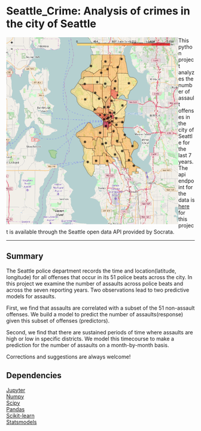 # Seattle_Crime: Analysis of crimes in the city of Seattle

<img src =
"https://github.com/mscaudill/Seattle_Crime/blob/master/data/choropleth.png" height="500" align="left">

This python project analyzes the number of assault offenses in the city of Seattle for the last 7 years. The api endpoint for the data is 
[here](https://dev.socrata.com/foundry/data.seattle.gov/y7pv-r3kh) for this
project is available through the Seattle open data API provided by Socrata.

______

## Summary 
The Seattle police department records the time and location(latitude, longitude) for all offenses that occur in its 51 police beats across the city. In this project we examine the number of assaults across police beats and across the seven reporting years. Two observations lead to two predictive models for assaults.

First, we find that assaults are correlated with a subset of the 51 non-assault offenses. We build a model to predict the number of assaults(response) given this subset of offenses (predictors).

Second, we find that there are sustained periods of time where assaults are
high or low in specific districts. We model this timecourse
to make a prediction for the number of assaults on a month-by-month basis.

Corrections and suggestions are always welcome!

## Dependencies
[Jupyter](http://jupyter.org/)<br>
[Numpy](http://www.numpy.org/)<br>
[Scipy](https://www.scipy.org/)<br>
[Pandas](http://pandas.pydata.org/)<br>
[Scikit-learn](http://scikit-learn.org/stable/)<br>
[Statsmodels](http://statsmodels.sourceforge.net/)<br>





